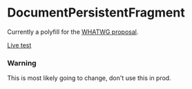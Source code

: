 # DocumentPersistentFragment

Currently a polyfill for the [WHATWG proposal](https://github.com/whatwg/dom/issues/736).

[Live test]()

### Warning

This is most likely going to change, don't use this in prod.
